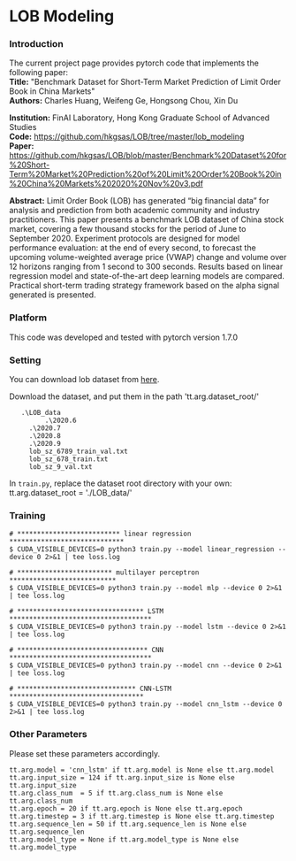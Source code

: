 # LOB Modeling

### Introduction

The current project page provides pytorch code that implements the following paper:   
**Title:**      "Benchmark Dataset for Short-Term Market Prediction of Limit Order Book in China Markets"    
**Authors:**     Charles Huang, Weifeng Ge, Hongsong Chou, Xin Du

**Institution:** FinAI Laboratory, Hong Kong Graduate School of Advanced Studies     
**Code:**        https://github.com/hkgsas/LOB/tree/master/lob_modeling  
**Paper:**       https://github.com/hkgsas/LOB/blob/master/Benchmark%20Dataset%20for%20Short-Term%20Market%20Prediction%20of%20Limit%20Order%20Book%20in%20China%20Markets%202020%20Nov%20v3.pdf

**Abstract:**
Limit Order Book (LOB) has generated “big financial data” for analysis and prediction from both academic community and industry practitioners.  This paper presents a benchmark LOB dataset of China stock market, covering a few thousand stocks for the period of June to September 2020.  Experiment protocols are designed for model performance evaluation: at the end of every second, to forecast the upcoming volume-weighted average price (VWAP) change and volume over 12 horizons ranging from 1 second to 300 seconds. Results based on linear regression model and state-of-the-art deep learning models are compared. Practical short-term trading strategy framework based on the alpha signal generated is presented. 

### Platform
This code was developed and tested with pytorch version 1.7.0

### Setting

You can download lob dataset from [here](https://github.com/hkgsas/LOB).
  
Download the dataset, and put them in the path 
'tt.arg.dataset_root/'

```
   .\LOB_data
         .\2020.6
	 .\2020.7
	 .\2020.8
	 .\2020.9
	 lob_sz_6789_train_val.txt
	 lob_sz_678_train.txt
	 lob_sz_9_val.txt 
```


In ```train.py```, replace the dataset root directory with your own:
tt.arg.dataset_root = './LOB_data/'





### Training

```
# ************************** linear regression *****************************
$ CUDA_VISIBLE_DEVICES=0 python3 train.py --model linear_regression --device 0 2>&1 | tee loss.log

# ************************ multilayer perceptron ***************************
$ CUDA_VISIBLE_DEVICES=0 python3 train.py --model mlp --device 0 2>&1 | tee loss.log

# ******************************** LSTM ************************************
$ CUDA_VISIBLE_DEVICES=0 python3 train.py --model lstm --device 0 2>&1 | tee loss.log

# ********************************* CNN ************************************
$ CUDA_VISIBLE_DEVICES=0 python3 train.py --model cnn --device 0 2>&1 | tee loss.log

# ****************************** CNN-LSTM **********************************
$ CUDA_VISIBLE_DEVICES=0 python3 train.py --model cnn_lstm --device 0 2>&1 | tee loss.log

```

### Other Parameters
Please set these parameters accordingly.

    tt.arg.model = 'cnn_lstm' if tt.arg.model is None else tt.arg.model
    tt.arg.input_size = 124 if tt.arg.input_size is None else tt.arg.input_size
    tt.arg.class_num  = 5 if tt.arg.class_num is None else tt.arg.class_num 
    tt.arg.epoch = 20 if tt.arg.epoch is None else tt.arg.epoch    
    tt.arg.timestep = 3 if tt.arg.timestep is None else tt.arg.timestep
    tt.arg.sequence_len = 50 if tt.arg.sequence_len is None else tt.arg.sequence_len
    tt.arg.model_type = None if tt.arg.model_type is None else tt.arg.model_type
